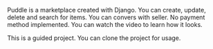 Puddle is a marketplace created with Django. You can create, update, delete and search for items. You can convers with seller. No payment method implemented. You can watch the video to learn how it looks.

This is a guided project. You can clone the project for usage.
